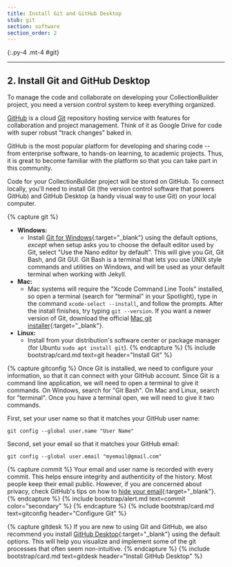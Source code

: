 ```yaml
---
title: Install Git and GitHub Desktop
stub: git
section: software
section_order: 2
---
```


{:.py-4 .mt-4 #git}
***

## 2. Install Git and GitHub Desktop

To manage the code and collaborate on developing your CollectionBuilder project, you need a version control system to keep everything organized. 

[GitHub](https://github.com/) is a cloud [Git](https://git-scm.com/) repository hosting service with features for collaboration and project management.
Think of it as Google Drive for code with super robust "track changes" baked in.

GitHub is the most popular platform for developing and sharing code -- from enterprise software, to hands-on learning, to academic projects.
Thus, it is great to become familiar with the platform so that you can take part in this community.

Code for your CollectionBuilder project will be stored on GitHub. 
To connect locally, you'll need to install Git (the version control software that powers GitHub) and GitHub Desktop (a handy visual way to use Git) on your local computer.

{% capture git %}
- **Windows:** 
    - Install [Git for Windows](https://git-scm.com/downloads){:target="_blank"} using the default options, *except* when setup asks you to choose the default editor used by Git, select "Use the Nano editor by default". This will give you Git, Git Bash, and Git GUI. Git Bash is a terminal that lets you use UNIX style commands and utilities on Windows, and will be used as your default terminal when working with Jekyll.
- **Mac:** 
    - Mac systems will require the "Xcode Command Line Tools" installed, so open a terminal (search for "terminal" in your Spotlight), type in the command `xcode-select --install`, and follow the prompts. After the install finishes, try typing `git --version`. If you want a newer version of Git, download the official [Mac git installer](https://git-scm.com/downloads){:target="_blank"}.
- **Linux:** 
    - Install from your distribution's software center or package manager (for Ubuntu `sudo apt install git`).
{% endcapture %}
{% include bootstrap/card.md text=git header="Install Git" %}

{% capture gitconfig %}
Once Git is installed, we need to configure your information, so that it can connect with your GitHub account.
Since Git is a command line application, we will need to open a terminal to give it commands. 
On Windows, search for "Git Bash". 
On Mac and Linux, search for "terminal".
Once you have a terminal open, we will need to give it two commands.

First, set your user name so that it matches your GitHub user name:

`git config --global user.name "User Name"`

Second, set your email so that it matches your GitHub email:

`git config --global user.email "myemail@gmail.com"`

{% capture commit %}
Your email and user name is recorded with every commit.
This helps ensure integrity and authenticity of the history.
Most people keep their email public. However, if you are concerned about privacy, check GitHub's tips on how to [hide your email](https://help.github.com/articles/about-commit-email-addresses/){:target="_blank"}.
{% endcapture %}
{% include bootstrap/alert.md text=commit color="secondary" %} 
{% endcapture %}
{% include bootstrap/card.md text=gitconfig header="Configure Git" %}

{% capture gitdesk %}
If you are new to using Git and GitHub, we also recommend you install [GitHub Desktop](https://desktop.github.com/){:target="_blank"} using the default options. 
This will help you visualize and implement some of the git processes that often seem non-intuitive.
{% endcapture %}
{% include bootstrap/card.md text=gitdesk header="Install GitHub Desktop" %} 
